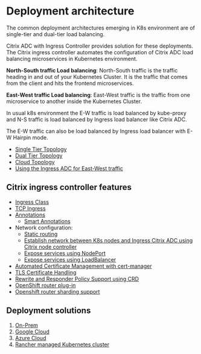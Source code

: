 # Deployment architecture

The common deployment architectures emerging in K8s environment are of single-tier and dual-tier load balancing.

Citrix ADC with Ingress Controller provides solution for these deployments. The Citrix ingress controller automates the configuration of Citrix ADC load balancing microservices in Kubernetes environment.

**North-South traffic Load balancing**: North-South traffic is the traffic heading in and out of your Kubernetes Cluster. It is the traffic that comes from the client and hits the frontend microservices.

**East-West traffic Load balancing**: East-West traffic is the traffic from one microservice to another inside the Kubernetes Cluster.

In usual k8s environment the E-W traffic is load balanced by kube-proxy and N-S traffic is load balanced by Ingress load balancer like Citrix ADC.

The E-W traffic can also be load balanced by Ingress load balancer with E-W Hairpin mode.

-  [Single Tier Topology](../docs/deployment-topologies.md#single-tier-topology)
-  [Dual Tier Topology](../docs/deployment-topologies.md#dual-tier-topology)
-  [Cloud Topology](../docs/deployment-topologies.md#cloud-topology)
-  [Using the Ingress ADC for East-West traffic](../docs/deployment-topologies.md#using-the-ingress-adc-for-east--west-traffic)

## Citrix ingress controller features

-  [Ingress Class](../docs/configure/ingress-classes.md)
-  [TCP Ingress](../docs/how-to/tcp-udp-ingress.md)
-  [Annotations](../docs/configure/annotations.md)
    -  [Smart Annotations](../docs/configure/annotations.md)
-  Network configuration:
    -  [Static routing](../docs/network/staticrouting.md)
    -  [Establish network between K8s nodes and Ingress Citrix ADC using Citrix node controller](../docs/network/node-controller.md)
    -  [Expose services using NodePort](../docs/network/nodeport.md)
    -  [Expose services using LoadBalancer](../docs/network/type_loadbalancer.md)
-  [Automated Certificate Management with cert-manager](../docs/certificate-management/certificate.md)
-  [TLS Certificate Handling](../docs/certificate-management/tls-certificate-handling.md)
-  [Rewrite and Responder Policy Support using CRD](../docs/crds/rewrite-responder.md)
-  [OpenShift router plug-in](../docs/deploy/deploy-cic-openshift.md)
-  [Openshift router sharding support](../docs/deploy/deploy-openshift-sharding.md)

## Deployment solutions

1.  [On-Prem](baremetal)
1.  [Google Cloud](../docs/deploy/deploy-gcp.md)
1.  [Azure Cloud](../docs/deploy/deploy-azure.md)
1.  [Rancher managed Kubernetes cluster](../docs/deploy/deploy-cic-rancher.md)
